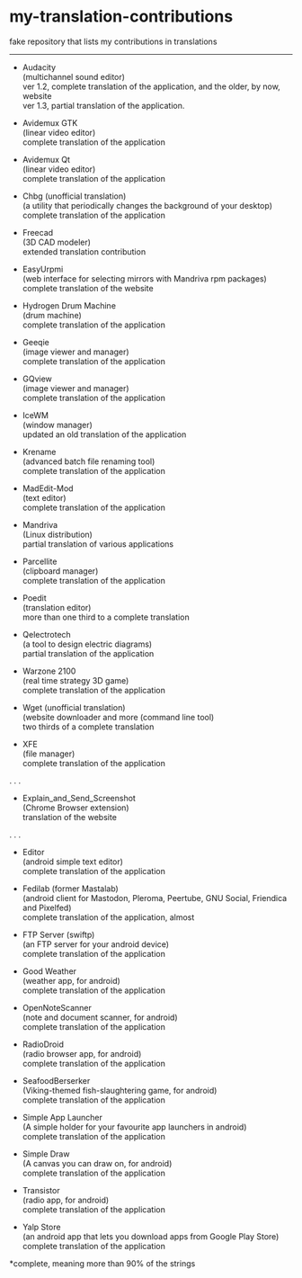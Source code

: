 # my-translation-contributions
fake repository that lists my contributions in translations
      
---
      
- Audacity      
      (multichannel sound editor)      
      ver 1.2, complete translation of the application, and the older, by now, website      
      ver 1.3, partial translation of the application.      
      
- Avidemux GTK      
      (linear video editor)      
      complete translation of the application      
      
- Avidemux Qt      
      (linear video editor)      
      complete translation of the application      
      
- Chbg   (unofficial translation)      
      (a utility that periodically changes the background of your desktop)      
      complete translation of the application      
      
- Freecad      
      (3D CAD modeler)      
      extended translation contribution      
      
- EasyUrpmi      
      (web interface for selecting mirrors with Mandriva rpm packages)      
      complete translation of the website      
      
- Hydrogen Drum Machine      
      (drum machine)      
      complete translation of the application      
      
- Geeqie    
      (image viewer and manager)      
      complete translation of the application      
      
- GQview      
      (image viewer and manager)      
      complete translation of the application      
      
- IceWM      
      (window manager)      
      updated an old translation of the application      
      
- Krename      
      (advanced batch file renaming tool)      
      complete translation of the application      
      
- MadEdit-Mod      
      (text editor)      
      complete translation of the application      
      
- Mandriva      
      (Linux distribution)      
      partial translation of various applications      
      
- Parcellite      
      (clipboard manager)      
      complete translation of the application      
      
- Poedit      
      (translation editor)      
      more than one third to a complete translation      
      
- Qelectrotech      
      (a tool to design electric diagrams)      
      partial translation of the application      
      
- Warzone 2100      
      (real time strategy 3D game)      
      complete translation of the application      
      
- Wget   (unofficial translation)      
      (website downloader and more (command line tool)      
      two thirds of a complete translation      
      
- XFE      
      (file manager)      
      complete translation of the application      
      
.
.
.
      
- Explain_and_Send_Screenshot      
      (Chrome Browser extension)      
      translation of the website      
      
.
.
.
      
- Editor      
      (android simple text editor)      
      complete translation of the application      
      
- Fedilab   (former Mastalab)      
      (android client for Mastodon, Pleroma, Peertube, GNU Social, Friendica and Pixelfed)      
      complete translation of the application, almost      
      
- FTP Server (swiftp)      
      (an FTP server for your android device)      
      complete translation of the application      
      
- Good Weather      
      (weather app, for android)      
      complete translation of the application      
      
- OpenNoteScanner      
      (note and document scanner, for android)      
      complete translation of the application      
      
- RadioDroid      
      (radio browser app, for android)      
      complete translation of the application      
      
- SeafoodBerserker      
      (Viking-themed fish-slaughtering game, for android)      
      complete translation of the application      
      
- Simple App Launcher      
      (A simple holder for your favourite app launchers in android)      
      complete translation of the application      
      
- Simple Draw      
      (A canvas you can draw on, for android)      
      complete translation of the application      
      
- Transistor      
      (radio app, for android)      
      complete translation of the application   
      
- Yalp Store      
      (an android app that lets you download apps from Google Play Store)      
      complete translation of the application      
      
      
      
      
*complete, meaning more than 90% of the strings      
      

